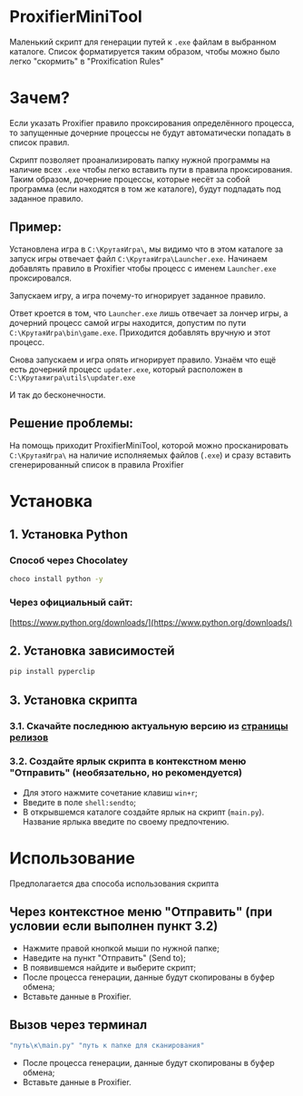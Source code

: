 # ProxifierMiniTool
Маленький скрипт для генерации путей к `.exe` файлам в выбранном каталоге. 
Список форматируется таким образом, чтобы можно было легко "скормить" в "Proxification Rules"

# Зачем?
Если указать Proxifier правило проксирования определённого процесса, то запущенные дочерние процессы не будут автоматически попадать в список правил. 

Скрипт позволяет проанализировать папку нужной программы на наличие всех `.exe` чтобы легко вставить пути в правила проксирования. Таким образом, дочерние процессы, которые несёт за собой программа (если находятся в том же каталоге), будут подпадать под заданное правило. 

## Пример:

Установлена игра в `C:\КрутаяИгра\`, мы видимо что в этом каталоге за запуск игры отвечает файл `C:\КрутаяИгра\Launcher.exe`. Начинаем добавлять правило в Proxifier чтобы процесс с именем `Launcher.exe` проксировался. 

Запускаем игру, а игра почему-то игнорирует заданное правило. 

Ответ кроется в том, что `Launcher.exe` лишь отвечает за лончер игры, а дочерний процесс самой игры находится, допустим по пути `C:\КрутаяИгра\bin\game.exe`. Приходится добавлять вручную и этот процесс. 

Снова запускаем и игра опять игнорирует правило. Узнаём что ещё есть дочерний процесс `updater.exe`, который расположен в `C:\Крутаяигра\utils\updater.exe`

И так до бесконечности. 

## Решение проблемы:

На помощь приходит ProxifierMiniTool, которой можно просканировать `C:\КрутаяИгра\` на наличие исполняемых файлов (`.exe`) и сразу вставить сгенерированный список в правила Proxifier

# Установка

## 1. Установка Python 

### Способ через Chocolatey
```bash
choco install python -y
```
### Через официальный сайт:
[https://www.python.org/downloads/](https://www.python.org/downloads/)

## 2. Установка зависимостей

```bash
pip install pyperclip
```

## 3. Установка скрипта

### 3.1. Скачайте последнюю актуальную версию из [страницы релизов](https://github.com/nanCreate/ProxifierMiniTool/releases)

### 3.2. Создайте ярлык скрипта в контекстном меню "Отправить" (необязательно, но рекомендуется)

- Для этого нажмите сочетание клавиш `win+r`;
- Введите в поле `shell:sendto`;
- В открывшемся каталоге создайте ярлык на скрипт (`main.py`). Название ярлыка введите по своему предпочтению.

# Использование

Предполагается два способа использования скрипта

## Через контекстное меню "Отправить" (при условии если выполнен пункт 3.2)
- Нажмите правой кнопкой мыши по нужной папке;
- Наведите на пункт "Отправить" (Send to);
- В появившемся найдите и выберите скрипт;
- После процесса генерации, данные будут скопированы в буфер обмена;
- Вставьте данные в Proxifier.

## Вызов через терминал
```bash
"путь\к\main.py" "путь к папке для сканирования"
```

- После процесса генерации, данные будут скопированы в буфер обмена; 
- Вставьте данные в Proxifier.

